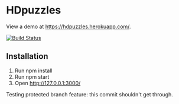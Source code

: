 HDpuzzles
=========
View a demo at https://hdpuzzles.herokuapp.com/.

[![Build Status](https://travis-ci.org/ErikNijland/hdpuzzles.svg?branch=master)](https://travis-ci.org/ErikNijland/hdpuzzles)

Installation
------------
1. Run npm install
2. Run npm start
3. Open http://127.0.0.1:3000/

Testing protected branch feature: this commit shouldn't get through.